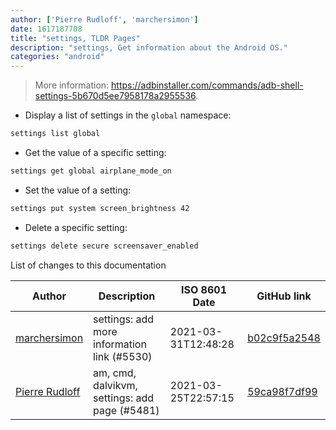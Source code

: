 ```yaml
---
author: ['Pierre Rudloff', 'marchersimon']
date: 1617187708
title: "settings, TLDR Pages"
description: "settings, Get information about the Android OS."
categories: "android"
---
```

> More information: <https://adbinstaller.com/commands/adb-shell-settings-5b670d5ee7958178a2955536>.

- Display a list of settings in the `global` namespace:

```bash
settings list global
```

- Get the value of a specific setting:

```bash
settings get global airplane_mode_on
```

- Set the value of a setting:

```bash
settings put system screen_brightness 42
```

- Delete a specific setting:

```bash
settings delete secure screensaver_enabled
```
List of changes to this documentation


Author | Description | ISO 8601 Date | GitHub link
------|-----|-----|-----
[marchersimon](mailto:50295997+marchersimon@users.noreply.github.com) | settings: add more information link (#5530) | 2021-03-31T12:48:28 | [b02c9f5a2548](https://github.com/tldr-pages/tldr/commit/b02c9f5a25488678811c18f53e675f89d3cfca68)
[Pierre Rudloff](mailto:contact@rudloff.pro) | am, cmd, dalvikvm, settings: add page (#5481) | 2021-03-25T22:57:15 | [59ca98f7df99](https://github.com/tldr-pages/tldr/commit/59ca98f7df994e7642d21691cfe80e478c67bf3a)

